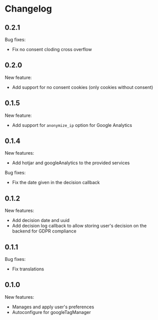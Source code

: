 # Changelog

## 0.2.1

Bug fixes:
* Fix no consent cloding cross overflow

## 0.2.0

New feature:
* Add support for no consent cookies (only cookies without consent)

## 0.1.5

New feature:
* Add support for `anonymize_ip` option for Google Analytics

## 0.1.4

New features:
* Add hotjar and googleAnalytics to the provided services

Bug fixes:
* Fix the date given in the decision callback

## 0.1.2

New features:
* Add decision date and uuid
* Add decision log callback to allow storing user's decision on the backend for GDPR compliance

## 0.1.1

Bug fixes:
* Fix translations

## 0.1.0

New features:
* Manages and apply user's preferences
* Autoconfigure for googleTagManager

[//]: # (## x.y.z)
[//]: # (Breaking changes:)
[//]: # (New features:)
[//]: # (Bug fixes:)
